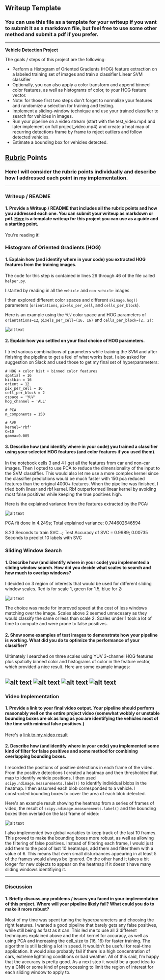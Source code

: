 ## Writeup Template
### You can use this file as a template for your writeup if you want to submit it as a markdown file, but feel free to use some other method and submit a pdf if you prefer.

---

**Vehicle Detection Project**

The goals / steps of this project are the following:

* Perform a Histogram of Oriented Gradients (HOG) feature extraction on a labeled training set of images and train a classifier Linear SVM classifier
* Optionally, you can also apply a color transform and append binned color features, as well as histograms of color, to your HOG feature vector. 
* Note: for those first two steps don't forget to normalize your features and randomize a selection for training and testing.
* Implement a sliding-window technique and use your trained classifier to search for vehicles in images.
* Run your pipeline on a video stream (start with the test_video.mp4 and later implement on full project_video.mp4) and create a heat map of recurring detections frame by frame to reject outliers and follow detected vehicles.
* Estimate a bounding box for vehicles detected.

[//]: # (Image References)
[image1]: ./output_images/roi.png
[image2]: ./output_images/hog.png
[image3]: ./output_images/pca_variance.png
[image4]: ./output_images/scale1.png
[image5]: ./output_images/scale1.5.png
[image6]: ./output_images/scale2.png
[image7]: ./output_images/all_scales.png
[image8]: ./output_images/heatmap.png
[video1]: ./project_output.mp4

## [Rubric](https://review.udacity.com/#!/rubrics/513/view) Points
### Here I will consider the rubric points individually and describe how I addressed each point in my implementation.  

---
### Writeup / README

#### 1. Provide a Writeup / README that includes all the rubric points and how you addressed each one.  You can submit your writeup as markdown or pdf.  [Here](https://github.com/hvillanua/CarND-Vehicle-Detection/blob/master/writeup_template.md) is a template writeup for this project you can use as a guide and a starting point.  

You're reading it!

### Histogram of Oriented Gradients (HOG)

#### 1. Explain how (and identify where in your code) you extracted HOG features from the training images.

The code for this step is contained in lines 29 through 46 of the file called `helper.py`.

I started by reading in all the `vehicle` and `non-vehicle` images.

I then explored different color spaces and different `skimage.hog()` parameters (`orientations`, `pixels_per_cell`, and `cells_per_block`).

Here is an example using the `YUV` color space and HOG parameters of `orientations=12`, `pixels_per_cell=(16, 16)` and `cells_per_block=(2, 2)`:

![alt text][image2]

#### 2. Explain how you settled on your final choice of HOG parameters.

I tried various combinations of parameters while training the SVM and after finishing the pipeline to get a feel of what works best.
I also asked for suggestion on Slack and used those to get my final set of hyperparameters:

```
# HOG + color hist + binned color features
spatial = 16
histbin = 16
orient = 12
pix_per_cell = 16
cell_per_block = 2
cspace = 'YUV'
hog_channel = 'ALL'

# PCA
n_components = 150

# SVM
kernel='rbf'
C=10
gamma=0.005
```

#### 3. Describe how (and identify where in your code) you trained a classifier using your selected HOG features (and color features if you used them).

In the notebook cells 3 and 4 I get all the features from car and non-car images. Then I opted to use PCA to reduce the dimensionality
of the input to the SVM classiffier. This would also let me use a more complex kernel since the classifier predictions would be much faster
with 150 pca reduced features than the original 4000+ features.
When the pipeline was finished, I tried both linear and rbf kernel. Rbf outperformed linear kernel by avoiding most false positives
while keeping the true positives high.

Here is the explained variance from the features extracted by the PCA:

![alt text][image3]

PCA fit done in 4.249s; Total explained variance: 0.744602646594

8.23 Seconds to train SVC...; Test Accuracy of SVC =  0.9989; 0.00735 Seconds to predict 10 labels with SVC

### Sliding Window Search

#### 1. Describe how (and identify where in your code) you implemented a sliding window search.  How did you decide what scales to search and how much to overlap windows?

I decided on 3 region of interests that would be used for different sliding window scales.
Red is for scale 1, green for 1.5, blue for 2:

![alt text][image1]

The choice was made for improved speed at the cost of less windows matching over the image. Scales above 2 seemed unnecesary as they would classify the same or less than scale 2.
Scales under 1 took a lot of time to compute and were prone to false positives.

#### 2. Show some examples of test images to demonstrate how your pipeline is working.  What did you do to optimize the performance of your classifier?

Ultimately I searched on three scales using YUV 3-channel HOG features plus spatially binned color and histograms of color in the feature vector, which provided a nice result.  Here are some example images:

![alt text][image4]
![alt text][image5]
![alt text][image6]
![alt text][image7]
---

### Video Implementation

#### 1. Provide a link to your final video output.  Your pipeline should perform reasonably well on the entire project video (somewhat wobbly or unstable bounding boxes are ok as long as you are identifying the vehicles most of the time with minimal false positives.)
Here's a [link to my video result](./project_output.mp4)


#### 2. Describe how (and identify where in your code) you implemented some kind of filter for false positives and some method for combining overlapping bounding boxes.

I recorded the positions of positive detections in each frame of the video.  From the positive detections I created a heatmap and then thresholded that map to identify vehicle positions. I then used `scipy.ndimage.measurements.label()` to identify individual blobs in the heatmap. I then assumed each blob corresponded to a vehicle. I constructed bounding boxes to cover the area of each blob detected.

Here's an example result showing the heatmap from a series of frames of video, the result of `scipy.ndimage.measurements.label()` and the bounding boxes then overlaid on the last frame of video:

![alt text][image8]

I also implemented two global variables to keep track of the last 10 frames. This proved to make the bounding boxes more robust, as well as allowing the filtering
of false positives.
Instead of filtering each frame, I would just add them to the pool of last 10 heatmaps, add them and filter them with a value of 6. This means that even small disturbances appearing in at least
5 of the frames would always be ignored. On the other hand it takes a bit longer for new objects to appear on the heatmap if it doesn't have many sliding windows identifiying it.

---

### Discussion

#### 1. Briefly discuss any problems / issues you faced in your implementation of this project.  Where will your pipeline likely fail?  What could you do to make it more robust?

Most of my time was spent tuning the hyperparameters and choosing the right features. I wanted a good pipeline that barely gets any false positives, while still being
as fast as it can. This led me to use all 3 different techniques explained above and the rbf kernel for accuracy, as well as using PCA and increasing the cell_size to (16, 16) for faster training.
The algorithm is still lacking a lot in speed. It wouldn't be useful for real-time application. It would also probably fail if there is a high concentration of cars,
extreme lightning conditions or bad weather.
All of this said, I'm happy that the accuracy is pretty good. As a next step it would be a good idea to try a CNN or some kind of preprocessing to limit the region of interest
for each sliding window to apply to.
